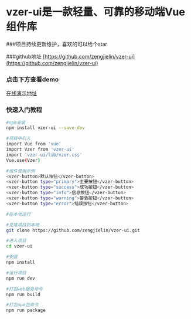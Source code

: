 # vzer-ui是一款轻量、可靠的移动端Vue组件库

###项目持续更新维护，喜欢的可以给个star

###github地址
[https://github.com/zengjielin/vzer-ui](https://github.com/zengjielin/vzer-ui)

### 点击下方查看demo
[在线演示地址](https://zengjielin.github.io/vzer-ui/dist/#/)

### 快速入门教程

``` bash
#npm安装
npm install vzer-ui --save-dev

#项目中引入
import Vue from 'vue'
import Vzer from 'vzer-ui'
import 'vzer-ui/lib/vzer.css'
Vue.use(Vzer)

#组件使用示例
<vzer-button>默认按钮</vzer-button>
<vzer-button type="primary">主要按钮</vzer-button>
<vzer-button type="success">成功按钮</vzer-button>
<vzer-button type="info">信息按钮</vzer-button>
<vzer-button type="warning">警告按钮</vzer-button>
<vzer-button type="error">错误按钮</vzer-button>

#在本地运行

#克隆项目到本地
git clone https://github.com/zengjielin/vzer-ui.git

#进入项目
cd vzer-ui

#安装
npm install

#运行项目
npm run dev

#打包web服务命令
npm run build 

#打包npm包命令
npm run package
```

